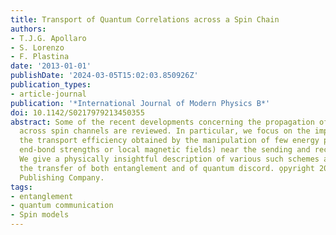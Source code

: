 ```yaml
---
title: Transport of Quantum Correlations across a Spin Chain
authors:
- T.J.G. Apollaro
- S. Lorenzo
- F. Plastina
date: '2013-01-01'
publishDate: '2024-03-05T15:02:03.850926Z'
publication_types:
- article-journal
publication: '*International Journal of Modern Physics B*'
doi: 10.1142/S0217979213450355
abstract: Some of the recent developments concerning the propagation of quantum correlations
  across spin channels are reviewed. In particular, we focus on the improvement of
  the transport efficiency obtained by the manipulation of few energy parameters (either
  end-bond strengths or local magnetic fields) near the sending and receiving sites.
  We give a physically insightful description of various such schemes and discuss
  the transfer of both entanglement and of quantum discord. o̧pyright 2013 World Scientific
  Publishing Company.
tags:
- entanglement
- quantum communication
- Spin models
---
```

